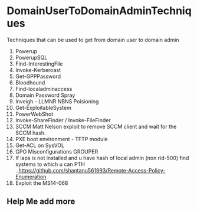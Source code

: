 # DomainUserToDomainAdminTechniques
Techniques that can be used to get from domain user to domain admin

1. Powerup
2. PowerupSQL
3. Find-InterestingFile
4. Invoke-Kerberoast
5. Get-GPPPassword
6. Bloodhound
7. Find-localadminaccess
8. Domain Password Spray
9. Inveigh - LLMNR NBNS Poisioning 
10. Get-ExploitableSystem
11. PowerWebShot 
12. Invoke-ShareFinder / Invoke-FileFinder
13. SCCM Matt Nelson exploit to remove SCCM client and wait for the SCCM hash.
14. PXE boot environment - TFTP module
15. Get-ACL on SysVOL
17. GPO Misconfigurations GROUPER 
18. If laps is not installed and u have hash of local admin (non rid-500) find systems to which u can PTH ..https://github.com/shantanu561993/Remote-Access-Policy-Enumeration
19. Exploit the MS14-068 

## Help Me add more
